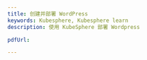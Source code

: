 ```yaml
---
title: 创建并部署 WordPress
keywords: Kubesphere, Kubesphere learn
description: 使用 KubeSphere 部署 Wordpress

pdfUrl: 

---
```


